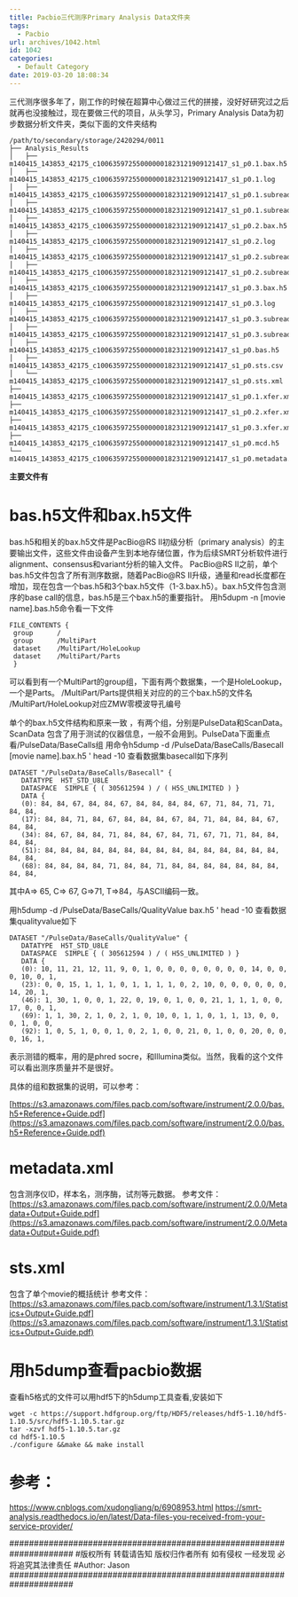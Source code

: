 ```yaml
---
title: Pacbio三代测序Primary Analysis Data文件夹
tags:
  - Pacbio
url: archives/1042.html
id: 1042
categories:
  - Default Category
date: 2019-03-20 18:08:34
---
```


三代测序很多年了，刚工作的时候在超算中心做过三代的拼接，没好好研究过之后就再也没接触过，现在要做三代的项目，从头学习，Primary Analysis Data为初步数据分析文件夹，类似下面的文件夹结构

```
/path/to/secondary/storage/2420294/0011
├── Analysis_Results
│   ├── m140415_143853_42175_c100635972550000001823121909121417_s1_p0.1.bax.h5
│   ├── m140415_143853_42175_c100635972550000001823121909121417_s1_p0.1.log
│   ├── m140415_143853_42175_c100635972550000001823121909121417_s1_p0.1.subreads.fasta
│   ├── m140415_143853_42175_c100635972550000001823121909121417_s1_p0.1.subreads.fastq
│   ├── m140415_143853_42175_c100635972550000001823121909121417_s1_p0.2.bax.h5
│   ├── m140415_143853_42175_c100635972550000001823121909121417_s1_p0.2.log
│   ├── m140415_143853_42175_c100635972550000001823121909121417_s1_p0.2.subreads.fasta
│   ├── m140415_143853_42175_c100635972550000001823121909121417_s1_p0.2.subreads.fastq
│   ├── m140415_143853_42175_c100635972550000001823121909121417_s1_p0.3.bax.h5
│   ├── m140415_143853_42175_c100635972550000001823121909121417_s1_p0.3.log
│   ├── m140415_143853_42175_c100635972550000001823121909121417_s1_p0.3.subreads.fasta
│   ├── m140415_143853_42175_c100635972550000001823121909121417_s1_p0.3.subreads.fastq
│   ├── m140415_143853_42175_c100635972550000001823121909121417_s1_p0.bas.h5
│   ├── m140415_143853_42175_c100635972550000001823121909121417_s1_p0.sts.csv
│   └── m140415_143853_42175_c100635972550000001823121909121417_s1_p0.sts.xml
├── m140415_143853_42175_c100635972550000001823121909121417_s1_p0.1.xfer.xml
├── m140415_143853_42175_c100635972550000001823121909121417_s1_p0.2.xfer.xml
├── m140415_143853_42175_c100635972550000001823121909121417_s1_p0.3.xfer.xml
├── m140415_143853_42175_c100635972550000001823121909121417_s1_p0.mcd.h5
└── m140415_143853_42175_c100635972550000001823121909121417_s1_p0.metadata.xml
```




**主要文件有**

# bas.h5文件和bax.h5文件

bas.h5和相关的bax.h5文件是PacBio@RS II初级分析（primary analysis）的主要输出文件，这些文件由设备产生到本地存储位置，作为后续SMRT分析软件进行alignment、consensus和variant分析的输入文件。
PacBio@RS II之前，单个bas.h5文件包含了所有测序数据，随着PacBio@RS II升级，通量和read长度都在增加，现在包含一个bas.h5和3个bax.h5文件（1-3.bax.h5）。bax.h5文件包含测序的base call的信息，bas.h5是三个bax.h5的重要指针。
用h5dupm -n [movie name].bas.h5命令看一下文件

```
FILE_CONTENTS {
 group      /
 group      /MultiPart
 dataset    /MultiPart/HoleLookup
 dataset    /MultiPart/Parts
 }
```



可以看到有一个MultiPart的group组，下面有两个数据集，一个是HoleLookup，一个是Parts。
/MultiPart/Parts提供相关对应的的三个bax.h5的文件名
/MultiPart/HoleLookup对应ZMW零模波导孔编号

单个的bax.h5文件结构和原来一致 ，有两个组，分别是PulseData和ScanData。ScanData
包含了用于测试的仪器信息，一般不会用到。PulseData下面重点看/PulseData/BaseCalls组
用命令h5dump -d /PulseData/BaseCalls/Basecall [movie name].bax.h5 ' head -10 查看数据集basecall如下序列

```
DATASET "/PulseData/BaseCalls/Basecall" {
   DATATYPE  H5T_STD_U8LE
   DATASPACE  SIMPLE { ( 305612594 ) / ( H5S_UNLIMITED ) }
   DATA {
   (0): 84, 84, 67, 84, 84, 67, 84, 84, 84, 84, 67, 71, 84, 71, 71, 84, 84,
   (17): 84, 84, 71, 84, 67, 84, 84, 84, 67, 84, 71, 84, 84, 84, 67, 84, 84,
   (34): 84, 67, 84, 84, 71, 84, 84, 67, 84, 71, 67, 71, 71, 84, 84, 84, 84,
   (51): 84, 84, 84, 84, 84, 84, 84, 84, 84, 84, 84, 84, 84, 84, 84, 84, 84,
   (68): 84, 84, 84, 84, 71, 84, 84, 71, 84, 84, 84, 84, 84, 84, 84, 84, 84,
```




其中A=> 65, C=> 67, G=>71, T=>84，与ASCII编码一致。

用h5dump -d /PulseData/BaseCalls/QualityValue bax.h5 ' head -10 查看数据集qualityvalue如下

```
DATASET "/PulseData/BaseCalls/QualityValue" {
   DATATYPE  H5T_STD_U8LE
   DATASPACE  SIMPLE { ( 305612594 ) / ( H5S_UNLIMITED ) }
   DATA {
   (0): 10, 11, 21, 12, 11, 9, 0, 1, 0, 0, 0, 0, 0, 0, 0, 0, 14, 0, 0, 0, 10, 0, 1,
   (23): 0, 0, 15, 1, 1, 1, 0, 1, 1, 1, 1, 0, 2, 10, 0, 0, 0, 0, 0, 0, 14, 20, 1,
   (46): 1, 30, 1, 0, 0, 1, 22, 0, 19, 0, 1, 0, 0, 21, 1, 1, 1, 0, 0, 17, 0, 0, 1,
   (69): 1, 1, 30, 2, 1, 0, 2, 1, 0, 10, 0, 1, 1, 0, 1, 1, 13, 0, 0, 0, 1, 0, 0,
   (92): 1, 0, 5, 1, 0, 0, 1, 0, 2, 1, 0, 0, 21, 0, 1, 0, 0, 20, 0, 0, 0, 16, 1,
```




表示测错的概率，用的是phred socre，和Illumina类似。当然，我看的这个文件可以看出测序质量并不是很好。

具体的组和数据集的说明，可以参考：

[https://s3.amazonaws.com/files.pacb.com/software/instrument/2.0.0/bas.h5+Reference+Guide.pdf](https://s3.amazonaws.com/files.pacb.com/software/instrument/2.0.0/bas.h5+Reference+Guide.pdf)

# metadata.xml

包含测序仪ID，样本名，测序酶，试剂等元数据。
参考文件：[https://s3.amazonaws.com/files.pacb.com/software/instrument/2.0.0/Metadata+Output+Guide.pdf](https://s3.amazonaws.com/files.pacb.com/software/instrument/2.0.0/Metadata+Output+Guide.pdf)

# sts.xml

包含了单个movie的概括统计
参考文件：[https://s3.amazonaws.com/files.pacb.com/software/instrument/1.3.1/Statistics+Output+Guide.pdf](https://s3.amazonaws.com/files.pacb.com/software/instrument/1.3.1/Statistics+Output+Guide.pdf)

# 用h5dump查看pacbio数据

查看h5格式的文件可以用hdf5下的h5dump工具查看,安装如下

```
wget -c https://support.hdfgroup.org/ftp/HDF5/releases/hdf5-1.10/hdf5-1.10.5/src/hdf5-1.10.5.tar.gz
tar -xzvf hdf5-1.10.5.tar.gz
cd hdf5-1.10.5  
./configure &&make && make install
```




# 参考：

https://www.cnblogs.com/xudongliang/p/6908953.html
https://smrt-analysis.readthedocs.io/en/latest/Data-files-you-received-from-your-service-provider/

\#####################################################################
\#版权所有 转载请告知 版权归作者所有 如有侵权 一经发现 必将追究其法律责任
\#Author: Jason
\#####################################################################